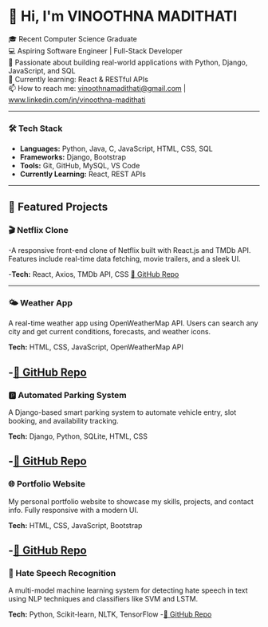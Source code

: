 # 👋 Hi, I'm VINOOTHNA MADITHATI

🎓 Recent Computer Science Graduate  
💻 Aspiring Software Engineer | Full-Stack Developer  
🚀 Passionate about building real-world applications with Python, Django, JavaScript, and SQL  
🌱 Currently learning: React & RESTful APIs  
📫 How to reach me: vinoothnamadithati@gmail.com | www.linkedin.com/in/vinoothna-madithati  

---

### 🛠️ Tech Stack
- **Languages:** Python, Java, C, JavaScript, HTML, CSS, SQL  
- **Frameworks:** Django, Bootstrap  
- **Tools:** Git, GitHub, MySQL, VS Code  
- **Currently Learning:** React, REST APIs

---


## 🚀 Featured Projects

### 🎬 Netflix Clone

-A responsive front-end clone of Netflix built with React.js and TMDb API. Features include real-time data fetching, movie trailers, and a sleek UI.

-**Tech:** React, Axios, TMDb API, CSS
[🔗 GitHub Repo](https://github.com/vinoothna-m/netflix-clone)

---

### 🌤️ Weather App

A real-time weather app using OpenWeatherMap API. Users can search any city and get current conditions, forecasts, and weather icons.

**Tech:** HTML, CSS, JavaScript, OpenWeatherMap API

-[🔗 GitHub Repo](https://github.com/vinoothna-m/weather-app)
---

### 🅿️ Automated Parking System

A Django-based smart parking system to automate vehicle entry, slot booking, and availability tracking.

**Tech:** Django, Python, SQLite, HTML, CSS

-[🔗 GitHub Repo](https://github.com/vinoothna-m/automated-parking-system)
---

### 🌐 Portfolio Website

My personal portfolio website to showcase my skills, projects, and contact info. Fully responsive with a modern UI.

**Tech:** HTML, CSS, JavaScript, Bootstrap

-[🔗 GitHub Repo](https://github.com/vinoothna-m/portfolio-website)
---

### 🛑 Hate Speech Recognition
A multi-model machine learning system for detecting hate speech in text using NLP techniques and classifiers like SVM and LSTM.

**Tech:** Python, Scikit-learn, NLTK, TensorFlow
-[🔗 GitHub Repo](https://github.com/vinoothna-m/hate-speech-recognition)







